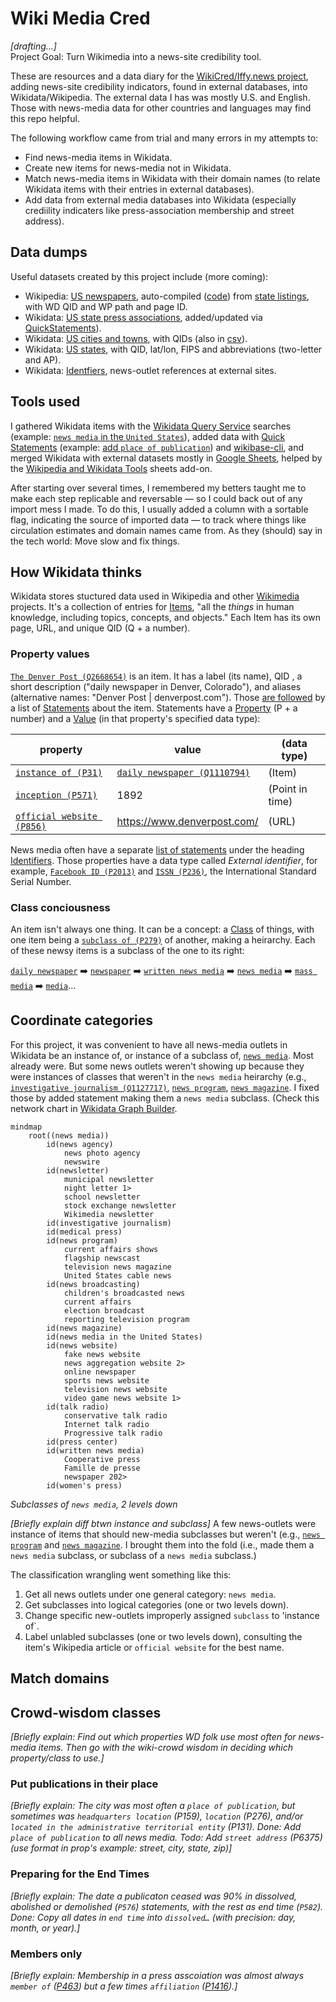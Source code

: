 # Wiki Media Cred
*[drafting…]*  
Project Goal: Turn Wikimedia into a news-site credibility tool.

These are resources and a data diary for the <a href="https://misinfocon.com/turning-wikimedia-into-a-news-site-credibility-tool-422dbf28fdec">WikiCred/Iffy.news project</a>, adding news-site credibility indicators, found in external databases, into Wikidata/Wikipedia. The external data I has was mostly U.S. and English. Those with news-media data for other countries and languages may find this repo helpful.

The following workflow came from trial and many errors in my attempts to:
* Find news-media items in Wikidata.
* Create new items for news-media not in Wikidata.
* Match news-media items in Wikidata with their domain names (to relate Wikidata items with their entries in external databases).  
* Add data from external media databases into Wikidata (especially crediility indicaters like press-association membership and street address).

## Data dumps
Useful datasets created by this project include (more coming):
* Wikipedia: [US newspapers](https://github.com/hearvox/wiki-media-cred/blob/main/data/wikipedia-us-newspapers.tsv), auto-compiled ([code](https://github.com/hearvox/wiki-media-cred/blob/main/code/wikipedia-us-newspapers.php)) from [state listings](https://en.wikipedia.org/wiki/Category:Lists_of_newspapers_published_in_the_United_States_by_state), with WD QID and WP path and page ID.
* Wikidata: [US state press associations](https://github.com/hearvox/wiki-media-cred/blob/main/data/wd-press-assoc.tsv), added/updated via [QuickStatements](https://github.com/hearvox/wiki-media-cred/blob/main/code/wd-press-assoc-qs.sql)).
* Wikidata: [US cities and towns](https://github.com/hearvox/wiki-media-cred/blob/main/data/wikidata-us-cities.tsv), with QIDs (also in [csv](https://github.com/hearvox/wiki-media-cred/blob/main/data/wikidata-us-cities.csv)).
* Wikidata: [US states](https://github.com/hearvox/wiki-media-cred/blob/main/data/wikidata-us-states.tsv), with QID, lat/lon, FIPS and abbreviations (two-letter and AP).
* Wikidata: [Identfiers](/Topics/Identifers.md), news-outlet references at external sites.

## Tools used
I gathered Wikidata items with the [Wikidata Query Service](https://query.wikidata.org/) searches (example: [`news media` in the `United States`](https://w.wiki/6k32)), added data with [Quick Statements](https://quickstatements.toolforge.org/#/) (example: [add `place of publication`](https://quickstatements.toolforge.org/#/batch/128928)) and [wikibase-cli](https://github.com/maxlath/wikibase-cli), and merged Wikidata with external datasets mostly in [Google Sheets](https://docs.google.com/spreadsheets/d/1iriRBIkiE2dyhoT1ZWCVGcHhAWvdXZTA_1hBIF-_B5A/edit#gid=266534370), helped by the [Wikipedia and Wikidata Tools](https://workspace.google.com/marketplace/app/wikipedia_and_wikidata_tools/595109124715) sheets add-on.

After starting over several times, I remembered my betters taught me to make each step replicable and reversable — so I could back out of any import mess I made. To do this, I usually added a column with a sortable flag, indicating the source of imported data — to track where things like circulation estimates and domain names came from. As they (should) say in the tech world: Move slow and fix things.

## How Wikidata thinks
Wikidata stores stuctured data used in Wikipedia and other [Wikimedia](https://www.wikimedia.org/) projects. It's a collection of entries for [Items](https://www.wikidata.org/wiki/Help:Items), "all the *things* in human knowledge, including topics, concepts, and objects." Each Item has its own page, URL, and unique QID (Q + a number).

### Property values
[`The Denver Post (Q2668654)`](https://www.wikidata.org/wiki/Q2668654) is an item. It has a label (its name), QID , a short description ("daily newspaper in Denver, Colorado"), and aliases (alternative names: "Denver Post | denverpost.com"). Those [are followed](https://www.wikidata.org/wiki/Q2668654#claims) by a list of [Statements](https://www.wikidata.org/wiki/Help:Statements) about the item. Statements have a [Property](https://www.wikidata.org/wiki/Help:Properties) (P + a number) and a [Value](https://www.wikidata.org/wiki/Help:Statements#Values) (in that property's specified data type):

| property | value | (data type) |
| ------------- | ------------- |  ------------- |
| [`instance of (P31)`](https://www.wikidata.org/wiki/Property:P31)  | [`daily newspaper (Q1110794)`](https://www.wikidata.org/wiki/Q1110794) | (Item) |
| [`inception (P571)`](https://www.wikidata.org/wiki/Property:P571)  | 1892 |  (Point in time) |
| [`official website (P856)`](https://www.wikidata.org/wiki/Property:P856) | https://www.denverpost.com/ | (URL) |

News media often have a separate [list of statements](https://www.wikidata.org/wiki/Q2668654#identifiers) under the heading [Identifiers](https://www.wikidata.org/wiki/Q2668654#identifiers). Those properties have a data type called *External identifier*, for example, [`Facebook ID (P2013)`](https://www.wikidata.org/wiki/Property:P2013) and [`ISSN (P236)`](https://www.wikidata.org/wiki/Property:P236), the International Standard Serial Number.

### Class conciousness
An item isn't always one thing. It can be a concept: a [Class](https://www.wikidata.org/wiki/User:TomT0m/Classification) of things, with one item being a [`subclass of (P279)`](https://www.wikidata.org/wiki/Property:P279) of another, making a heirarchy. Each of these newsy items is a subclass of the one to its right:

[`daily newspaper`](https://www.wikidata.org/wiki/Q1110794) :arrow_right: [`newspaper`](https://www.wikidata.org/wiki/Q11032) :arrow_right: [`written news media`](https://www.wikidata.org/wiki/Q17172633) :arrow_right: [`news media`](https://www.wikidata.org/wiki/Q1193236) :arrow_right: [`mass media`](https://www.wikidata.org/wiki/Q11033) :arrow_right: [`media`](https://www.wikidata.org/wiki/Q340169)…

## Coordinate categories
For this project, it was convenient to have all news-media outlets in Wikidata be an instance of, or instance of a subclass of, [`news media`](https://www.wikidata.org/wiki/Q1193236). Most already were. But some news outlets weren't showing up because they were instances of classes that weren't in the `news media` heirarchy (e.g., [`investigative journalism (Q1127717)`](https://www.wikidata.org/wiki/Q1127717), [`news program`](https://www.wikidata.org/wiki/Q1358344), [`news magazine`](https://www.wikidata.org/wiki/Q1684600). I fixed those by added statement making them a `news media` subclass. (Check this network chart in [Wikidata Graph Builder](https://angryloki.github.io/wikidata-graph-builder/?item=Q1193236&property=P279&mode=reverse&sc_color=%231c5ec3c4&sc_width=5).
```mermaid
mindmap
	root((news media))
		id(news agency)
			news photo agency
			newswire
		id(newsletter)
			municipal newsletter
			night letter 1>
			school newsletter
			stock exchange newsletter
			Wikimedia newsletter
		id(investigative journalism)	
		id(medical press)	
		id(news program)	
			current affairs shows
			flagship newscast
			television news magazine
			United States cable news
		id(news broadcasting)	
			children's broadcasted news
			current affairs
			election broadcast
			reporting television program
		id(news magazine)
		id(news media in the United States)
		id(news website)
			fake news website
			news aggregation website 2>
			online newspaper
			sports news website
			television news website
			video game news website 1>
		id(talk radio)
			conservative talk radio
			Internet talk radio
			Progressive talk radio
		id(press center)	
		id(written news media)
			Cooperative press
			Famille de presse
			newspaper 202>
		id(women's press)
```
*Subclasses of `news media`, 2 levels down*

*[Briefly explain diff btwn instance and subclass]* A few news-outlets were instance of items that should new-media subclasses but weren't (e.g., [`news program`](https://www.wikidata.org/wiki/Q1358344) and  [`news magazine`](https://www.wikidata.org/wiki/Q1684600). I brought them into the fold (i.e., made them a `news media` subclass, or subclass of a `news media` subclass.)

The classification wrangling went something like this:
1. Get all news outlets under one general category: `news media`.
2. Get subclasses into logical categories (one or two levels down).
3. Change specific new-outlets improperly assigned `subclass` to 'instance of`.
4. Label unlabled subclasses (one or two levels down), consulting the item's Wikipedia article or `official website` for the best name.

## Match domains

## Crowd-wisdom classes
*[Briefly explain: Find out which properties WD folk use most often for news-media items. Then go with the wiki-crowd wisdom in deciding which property/class to use.]*

### Put publications in their place
*[Briefly explain: The city was most often a `place of publication`, but sometimes was `headquarters location` (P159), `location` (P276), and/or `located in the administrative territorial entity` (P131). Done: Add `place of publication` to all news media. Todo: Add `street address` (P6375) (use format in prop's example: street, city, state, zip)]*

### Preparing for the End Times
*[Briefly explain: The date a publicaton ceased was 90% in dissolved, abolished or demolished (`P576`) statements, with the rest as end time (`P582`). Done: Copy all dates in `end time` into `dissolved…` (with precision: day, month, or year).]*

### Members only
*[Briefly explain: Membership in a press asscoiation was almost always `member of` ([P463](https://www.wikidata.org/wiki/Property:P463)) but a few times `affiliation` ([P1416](https://www.wikidata.org/wiki/Property:P1416)).]*





<!--
The [Wikidata Query Service](https://query.wikidata.org/) searches Wikidata using the [SPARQL](https://www.wikidata.org/wiki/Wikidata:SPARQL_query_service/Wikidata_Query_Help) language. Queries must be effecient because its searches timesout in 60 seconds.

LABEL ([`Q`]((https://www.wikidata.org/wiki/Q))
*class* ([`Q`]((https://www.wikidata.org/wiki/Q))  
*property* ([`P`](https://www.wikidata.org/wiki/Property:P))

member of:
Institute for Nonprofit News (Q6060703)
Local Independent Online News (LION) Publishers (Q104172660)
example:
The Beacon
https://www.wikidata.org/wiki/Q104880644


https://statesnewsroom.com/newsrooms/

Inter American Press Association ([`Q1626261`](https://www.wikidata.org/wiki/Property:P463)) ([SPARQL](https://query.wikidata.org/#SELECT%20DISTINCT%20%3Fitem%20%3FitemLabel%20%3Fmember%20%3FmemberLabel%20%3Faffil%20%3FaffilLabel%0AWHERE%20%7B%0A%20%20%7B%3Fitem%20wdt%3AP1416%7Cwdt%3AP463%20wd%3AQ1626261%20.%7D%0A%20%20OPTIONAL%20%7B%3Fitem%20wdt%3AP463%20%3Fmember%20.%7D%0A%20%20OPTIONAL%20%7B%3Fitem%20wdt%3AP1416%20%3Faffil%20.%7D%0A%20%20SERVICE%20wikibase%3Alabel%20%7B%20bd%3AserviceParam%20wikibase%3Alanguage%20%22%5BAUTO_LANGUAGE%5D%2Cen%22.%20%7D%0A%7D%0AORDER%20BY%20ASC%28%3FitemLabel%29%20LIMIT%2040000))

*place of publication* ([`P291`](https://www.wikidata.org/wiki/Property:P291))

In SPARQL: [`{?item wdt:P31/wdt:P279* wd:Q1193236 .}`](https://query.wikidata.org/#SELECT%20DISTINCT%20%3Fitem%20%3FitemLabel%20%3FitemDescription%20%3FitemAltLabel%0AWHERE%20%7B%0A%20%20%7B%3Fitem%20wdt%3AP31%2Fwdt%3AP279%2a%20wd%3AQ1193236%20.%7D%0A%20%20SERVICE%20wikibase%3Alabel%20%7B%20bd%3AserviceParam%20wikibase%3Alanguage%20%22%5BAUTO_LANGUAGE%5D%2Cen%22.%20%7D%0A%20%20%3Fitem%20rdfs%3Alabel%20%3FitemLabel%20.%0A%7D%0AORDER%20BY%20ASC%28%3FitemLabel%29%20LIMIT%20250000))
-->
